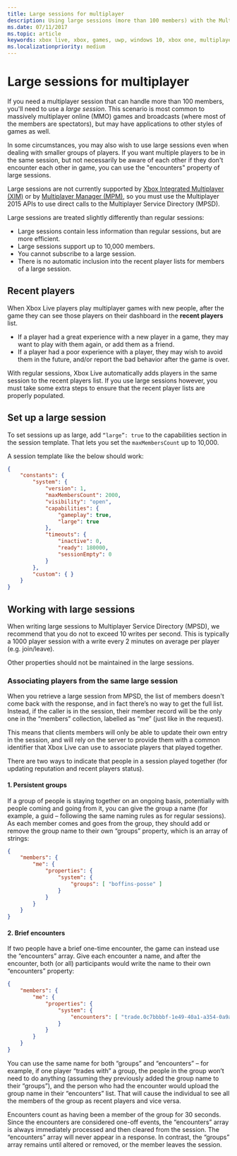 ```yaml
---
title: Large sessions for multiplayer
description: Using large sessions (more than 100 members) with the Multiplayer platform.
ms.date: 07/11/2017
ms.topic: article
keywords: xbox live, xbox, games, uwp, windows 10, xbox one, multiplayer, large session, recent players
ms.localizationpriority: medium
---
```


# Large sessions for multiplayer

If you need a multiplayer session that can handle more than 100 members, you'll need to use a *large session*.
This scenario is most common to massively multiplayer online (MMO) games and broadcasts (where most of the members are spectators), but may have applications to other styles of games as well.

In some circumstances, you may also wish to use large sessions even when dealing with smaller groups of players.
If you want multiple players to be in the same session, but not necessarily be aware of each other if they don't encounter each other in game, you can use the "encounters" property of large sessions.

Large sessions are not currently supported by [Xbox Integrated Multiplayer (XIM)](../xbox-integrated-multiplayer.md) or by [Multiplayer Manager (MPM)](../multiplayer-manager.md), so you must use the Multiplayer 2015 APIs to use direct calls to the Multiplayer Service Directory (MPSD).

Large sessions are treated slightly differently than regular sessions:

* Large sessions contain less information than regular sessions, but are more efficient.
* Large sessions support up to 10,000 members.
* You cannot subscribe to a large session.
* There is no automatic inclusion into the recent player lists for members of a large session.


## Recent players

When Xbox Live players play multiplayer games with new people, after the game they can see those players on their dashboard in the **recent players** list.
* If a player had a great experience with a new player in a game, they may want to play with them again, or add them as a friend.
* If a player had a poor experience with a player, they may wish to avoid them in the future, and/or report the bad behavior after the game is over.

With regular sessions, Xbox Live automatically adds players in the same session to the recent players list.
If you use large sessions however, you must take some extra steps to ensure that the recent player lists are properly populated.


## Set up a large session

To set sessions up as large, add `“large”: true` to the capabilities section in the session template.
That lets you set the `maxMembersCount` up to 10,000.

A session template like the below should work:

```json
{
    "constants": {
        "system": {
            "version": 1,
            "maxMembersCount": 2000,
            "visibility": "open",
            "capabilities": {
                "gameplay": true,
                "large": true
            },
            "timeouts": {
                "inactive": 0,
                "ready": 180000,
                "sessionEmpty": 0
            }
        },
        "custom": { }
    }
}
```


## Working with large sessions

When writing large sessions to Multiplayer Service Directory (MPSD), we recommend that you do not to exceed 10 writes per second.
This is typically a 1000 player session with a write every 2 minutes on average per player (e.g. join/leave).

Other properties should not be maintained in the large sessions.


### Associating players from the same large session

When you retrieve a large session from MPSD, the list of members doesn't come back with the response, and in fact there’s no way to get the full list.
Instead, if the caller is in the session, their member record will be the only one in the “members” collection, labelled as “me” (just like in the request).

This means that clients members will only be able to update their own entry in the session, and will rely on the server to provide them with a common identifier that Xbox Live can use to associate players that played together.

There are two ways to indicate that people in a session played together (for updating reputation and recent players status).


#### 1. Persistent groups

If a group of people is staying together on an ongoing basis, potentially with people coming and going from it, you can give the group a name (for example, a guid – following the same naming rules as for regular sessions).  As each member comes and goes from the group, they should add or remove the group name to their own “groups” property, which is an array of strings:

```json
{
    "members": {
        "me": {
            "properties": {
                "system": {
                    "groups": [ "boffins-posse" ]
                }
            }
        }
    }
}
```


#### 2. Brief encounters

If two people have a brief one-time encounter, the game can instead use the “encounters” array.
Give each encounter a name, and after the encounter, both (or all) participants would write the name to their own “encounters” property:

```json
{
    "members": {
        "me": {
            "properties": {
                "system": {
                    "encounters": [ "trade.0c7bbbbf-1e49-40a1-a354-0a9a9e23d26a" ]
                }
            }
        }
    }
}
```

You can use the same name for both “groups” and “encounters” – for example, if one player “trades with” a group, the people in the group won’t need to do anything (assuming they previously added the group name to their “groups”), and the person who had the encounter would upload the group name in their “encounters” list.
That will cause the individual to see all the members of the group as recent players and vice versa.

Encounters count as having been a member of the group for 30 seconds.
Since the encounters are considered one-off events, the “encounters” array is always immediately processed and then cleared from the session.
The “encounters” array will never appear in a response.
In contrast, the “groups” array remains until altered or removed, or the member leaves the session.
